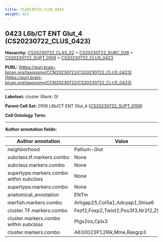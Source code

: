 ```yaml
---
title: CS20230722_CLUS_0423
weight: 423
---
```

## 0423 L6b/CT ENT Glut_4 (CS20230722_CLUS_0423)
<b>Hierarchy: </b>
[CS20230722_CLAS_02](../CS20230722_CLAS_02) >
[CS20230722_SUBC_028](../CS20230722_SUBC_028) >
[CS20230722_SUPT_0109](../CS20230722_SUPT_0109) >
[CS20230722_CLUS_0423](../CS20230722_CLUS_0423)

**PURL:** [https://purl.brain-bican.org/taxonomy/CCN20230722/CS20230722_CLUS_0423](https://purl.brain-bican.org/taxonomy/CCN20230722/CS20230722_CLUS_0423)

---


**Labelset:** cluster (Rank: 0)

**Parent Cell Set:** 0109 L6b/CT ENT Glut_4 ([CS20230722_SUPT_0109](../CS20230722_SUPT_0109))



**Cell Ontology Term:** 

[MARKER GENES.]: #


---

[TRANSFERRED ANNOTATIONS.]: #


[AUTHOR ANNOTATION FIELDS.]: #


**Author annotation fields:**

| Author annotation | Value |
|-------------------|-------|
|neighborhood|Pallium-Glut|
|subclass.tf.markers.combo|None|
|subclass.markers.combo|None|
|supertype.markers.combo _within subclass_|None|
|supertype.markers.combo|None|
|anatomical_annotation|ENTm|
|merfish.markers.combo|Arhgap25,Col5a1,Adcyap1,Shisa6|
|cluster.TF.markers.combo|Fezf2,Foxp2,Twist2,Pou3f3,Nr2f2,Zfpm2|
|cluster.markers.combo _within subclass_|Ptgs2os,Cplx3|
|cluster.markers.combo|A630023P12Rik,Mme,Rasgrp3|
